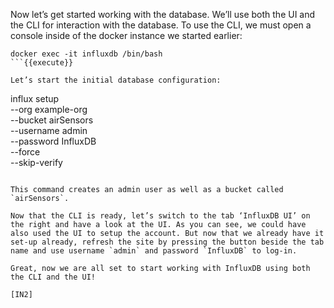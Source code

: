 Now let’s get started working with the database. We’ll use both the UI and the CLI for interaction with the database.
To use the CLI, we must open a console inside of the docker instance we started earlier:

```
docker exec -it influxdb /bin/bash
```{{execute}}

Let’s start the initial database configuration:

```
influx setup \
  --org example-org \
  --bucket airSensors \
  --username admin \
  --password InfluxDB \
  --force \
  --skip-verify 
```{{execute}}

This command creates an admin user as well as a bucket called `airSensors`.

Now that the CLI is ready, let’s switch to the tab ‘InfluxDB UI’ on the right and have a look at the UI. As you can see, we could have also used the UI to setup the account. But now that we already have it set-up already, refresh the site by pressing the button beside the tab name and use username `admin` and password `InfluxDB` to log-in.

Great, now we are all set to start working with InfluxDB using both the CLI and the UI!

[IN2]